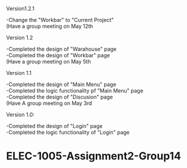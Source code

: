 Version1.2.1  
  
-Change the "Workbar" to "Current Project"  
(Have a group meeting on May 12th


Version 1.2  
  
-Completed the design of "Warahouse" page  
-Completed the design of "Workbar" page  
(Have a group meeting on May 5th


Version 1.1

-Completed the design of "Main Menu" page  
-Completed the logic functionality pf "Main Menu" page  
-Completed the design of "Discusion" page  
(Have A group meeting on May 3rd


Version 1.0:

-Completed the design of "Login" page  
-Completed the logic functionality of "Login" page

# ELEC-1005-Assignment2-Group14
